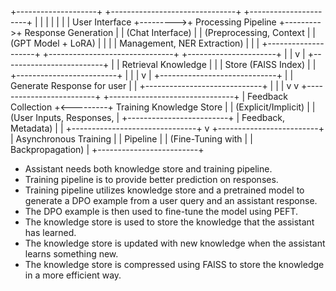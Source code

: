 +--------------------+          +-------------------------------+          +----------------------+
|                    |          |                               |          |                      |
|   User Interface   +--------->+      Processing Pipeline      +--------->+  Response Generation |
| (Chat Interface)   |          | (Preprocessing, Context       |          |  (GPT Model + LoRA)  |
|                    |          |  Management, NER Extraction)  |          |                      |
+--------------------+          +-------------------------------+          +----------------------+
                                           |                                       |
                                           v                                       |
                              +-------------------------+                          |
                              |  Retrieval Knowledge    |                          |
                              |  Store (FAISS Index)    |                          |
                              +-------------------------+                          |
                                           |                                       |
                                           v                                       |
                              +-----------------------------+                      |
                              | Generate Response for user  |                      |
                              +-----------------------------+                      |
                                           |                                       |
                                           v                                       v
                              +-------------------------+          +-------------------------------+
                              |  Feedback Collection    +<---------+   Training Knowledge Store    |
                              |  (Explicit/Implicit)    |          |  (User Inputs, Responses,     |
                              +-------------------------+          |   Feedback, Metadata)         |
                                           |                       +-------------------------------+
                                           v
                              +-------------------------+
                              |  Asynchronous Training  |
                              |     Pipeline            |
                              |  (Fine-Tuning with      |
                              |   Backpropagation)      | 
                              +-------------------------+

- Assistant needs both knowledge store and training pipeline.
- Training pipeline is to provide better prediction on responses. 
- Training pipeline utilizes knowledge store and a pretrained model to generate a DPO example from a user query and an assistant response. 
- The DPO example is then used to fine-tune the model using PEFT.
- The knowledge store is used to store the knowledge that the assistant has learned.
- The knowledge store is updated with new knowledge when the assistant learns something new.
- The knowledge store is compressed using FAISS to store the knowledge in a more efficient way.

